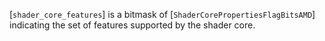 [`shader_core_features`] is a bitmask of
[`ShaderCorePropertiesFlagBitsAMD`] indicating the set of features
supported by the shader core.